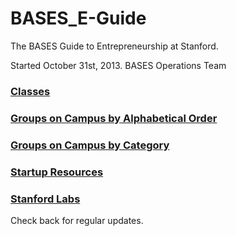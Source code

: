 BASES_E-Guide
=============

The BASES Guide to Entrepreneurship at Stanford.

Started October 31st, 2013.
BASES Operations Team

### [Classes](classes.md)

### [Groups on Campus by Alphabetical Order](groups_alphabetical.md)

### [Groups on Campus by Category](groups_category.md)

### [Startup Resources](startup_resources.md)

### [Stanford Labs](labs.md)



Check back for regular updates.